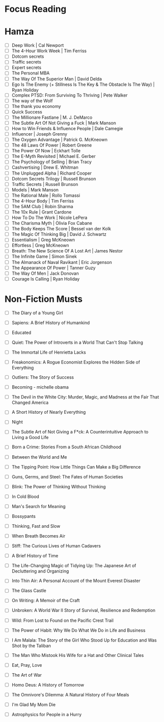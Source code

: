 # Focus Reading

# Hamza

- [ ] Deep Work | Cal Newport
- [ ] The 4-Hour Work Week | Tim Ferriss
- [ ] Dotcom secrets
- [ ] Traffic secrets
- [ ] Expert secrets
- [ ] The Personal MBA
- [ ] The Way Of The Superior Man | David Delda
- [ ] Ego Is The Enemy (+ Stillness Is The Key & The Obstacle Is The Way) | Ryan Holiday
- [ ] Complex PTSD: From Surviving To Thriving | Pete Walker
- [ ] The way of the Wolf
- [ ] The thank you economy
- [ ] Quick Success
- [ ] The Millionare Fastlane | M. J. DeMarco
- [ ] The Subtle Art Of Not Giving a Fuck | Mark Manson
- [ ] How to Win Friends & Influence People | Dale Camegie
- [ ] Influencer | Joseph Grenny
- [ ] The Oxygen Advantage | Patrick G. McKneown
- [ ] The 48 Laws Of Power | Robert Greene
- [ ] The Power Of Now | Eckhart Tolle
- [ ] The E-Myth Revisited | Michael E. Gerber
- [ ] The Psychology of Selling | Brian Tracy
- [ ] Cashvertising | Drew E. Whitman
- [ ] The Unplugged Alpha | Richard Cooper
- [ ] Dotcom Secrets Trilogy | Russell Brunson
- [ ] Traffic Secrets | Russell Brunson
- [ ] Models | Mark Manson
- [ ] The Rational Male | Rollo Tomassi
- [ ] The 4-Hour Body | Tim Ferriss
- [ ] The 5AM Club | Robin Sharma
- [ ] The 10x Rule | Grant Cardone
- [ ] How To Do The Work | Nicole LePera
- [ ] The Charisma Myth | Olivia Fox Cabane
- [ ] The Body Keeps The Score | Bessel van der Kolk
- [ ] The Magic Of Thinking Big | David J. Schwartz
- [ ] Essentialism | Greg McKneown
- [ ] Effortless | Greg McKneown
- [ ] Breath: The New Science Of A Lost Art | James Nestor
- [ ] The Infinite Game | Simon Sinek
- [ ] The Almanack of Naval Ravikant | Eric Jorgenson
- [ ] The Appearance Of Power | Tanner Guzy
- [ ] The Way Of Men | Jack Donovan
- [ ] Courage Is Calling | Ryan Holiday

# Non-Fiction Musts

- [ ] The Diary of a Young Girl 
- [ ] Sapiens: A Brief History of Humankind
- [ ] Educated 
- [ ] Quiet: The Power of Introverts in a World That Can't Stop Talking
- [ ] The Immortal Life of Henrietta Lacks 
- [ ] Freakonomics: A Rogue Economist Explores the Hidden Side of Everything
- [ ] Outliers: The Story of Success
- [ ] Becoming - michelle obama
- [ ] The Devil in the White City: Murder, Magic, and Madness at the Fair That Changed America
- [ ] A Short History of Nearly Everything
- [ ] Night
- [ ] The Subtle Art of Not Giving a F*ck: A Counterintuitive Approach to Living a Good Life
- [ ] Born a Crime: Stories From a South African Childhood
- [ ] Between the World and Me
- [ ] The Tipping Point: How Little Things Can Make a Big Difference
- [ ] Guns, Germs, and Steel: The Fates of Human Societies
- [ ] Blink: The Power of Thinking Without Thinking
- [ ] In Cold Blood
- [ ] Man's Search for Meaning
- [ ] Bossypants
- [ ] Thinking, Fast and Slow
- [ ] When Breath Becomes Air
- [ ] Stiff: The Curious Lives of Human Cadavers
- [ ] A Brief History of Time
- [ ] The Life-Changing Magic of Tidying Up: The Japanese Art of Decluttering and Organizing
- [ ] Into Thin Air: A Personal Account of the Mount Everest Disaster 
- [ ] The Glass Castle
- [ ] On Writing: A Memoir of the Craft
- [ ] Unbroken: A World War II Story of Survival, Resilience and Redemption
- [ ] Wild: From Lost to Found on the Pacific Crest Trail
- [ ] The Power of Habit: Why We Do What We Do in Life and Business 
- [ ] I Am Malala: The Story of the Girl Who Stood Up for Education and Was Shot by the Taliban
- [ ] The Man Who Mistook His Wife for a Hat and Other Clinical Tales 
- [ ] Eat, Pray, Love
- [ ] The Art of War
- [ ] Homo Deus: A History of Tomorrow
- [ ] The Omnivore's Dilemma: A Natural History of Four Meals
- [ ] I'm Glad My Mom Die
- [ ] Astrophysics for People in a Hurry 

